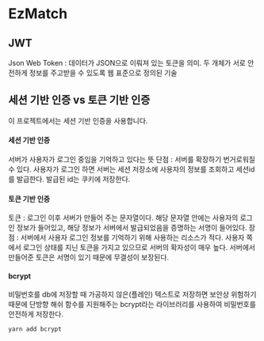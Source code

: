 # EzMatch

## JWT

Json Web Token : 데이터가 JSON으로 이뤄져 있는 토큰을 의미. 두 개체가 서로 안전하게 정보를 주고받을 수 있도록 웹 표준으로 정의된 기술

## 세션 기반 인증 vs 토큰 기반 인증

이 프로젝트에서는 세션 기반 인증을 사용합니다.

#### 세션 기반 인증

서버가 사용자가 로그인 중임을 기억하고 있다는 뜻
단점 : 서버를 확장하기 번거로워질 수 있다.
사용자가 로그인 하면 서버는 세션 저장소에 사용자의 정보를 조회하고 세션id를 발급한다.
발급된 id는 쿠키에 저장한다.

#### 토큰 기반 인증

토큰 : 로그인 이후 서버가 만들어 주는 문자열이다. 해당 문자열 안에는 사용자의 로그인 정보가 들어있고, 해당 정보가 서버에서 발급되었음을 증명하는 서명이 들어있다.
장점 : 서버에서 사용자 로그인 정보를 기억하기 위해 사용하는 리소스가 적다. 사용자 쪽에서 로그인 상태를 지닌 토큰을 가지고 있으므로 서버의 확자성이 매우 높다.
서버에서 만들어준 토큰은 서명이 있기 때문에 무결성이 보장된다.

#### bcrypt

비밀번호를 db에 저장할 때 가공하지 않은(플레인) 텍스트로 저장하면 보안상 위험하기 때문에 단방향 해쉬 함수를 지원해주는 bcrypt라는 라이브러리를 사용하여 비밀번호를 안전하게 저장한다.

```console
yarn add bcrypt
```

